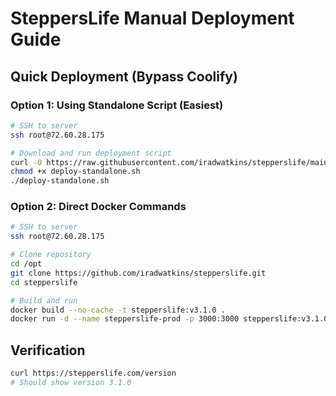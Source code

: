 # SteppersLife Manual Deployment Guide

## Quick Deployment (Bypass Coolify)

### Option 1: Using Standalone Script (Easiest)

```bash
# SSH to server
ssh root@72.60.28.175

# Download and run deployment script
curl -O https://raw.githubusercontent.com/iradwatkins/stepperslife/main/deploy-standalone.sh
chmod +x deploy-standalone.sh
./deploy-standalone.sh
```

### Option 2: Direct Docker Commands

```bash
# SSH to server
ssh root@72.60.28.175

# Clone repository
cd /opt
git clone https://github.com/iradwatkins/stepperslife.git
cd stepperslife

# Build and run
docker build --no-cache -t stepperslife:v3.1.0 .
docker run -d --name stepperslife-prod -p 3000:3000 stepperslife:v3.1.0
```

## Verification

```bash
curl https://stepperslife.com/version
# Should show version 3.1.0
```
